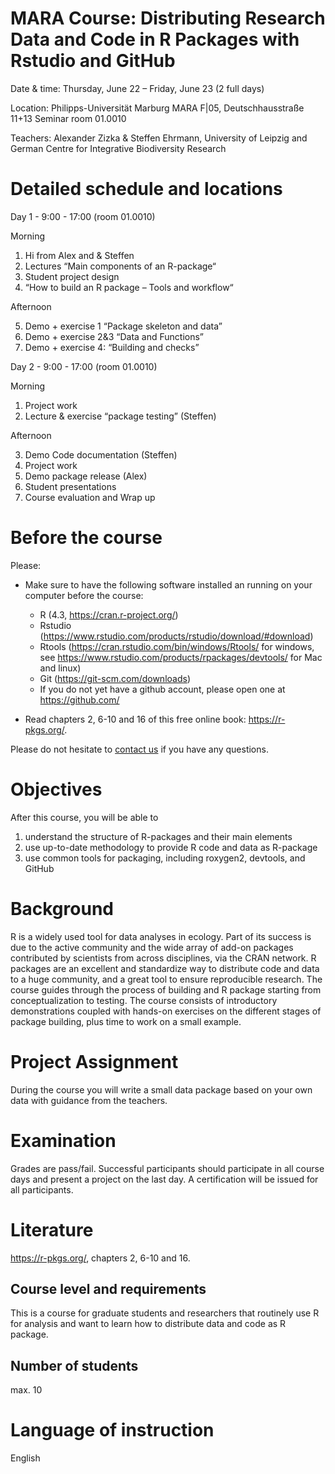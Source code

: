 # MARA Course: Distributing Research Data and Code in R Packages with Rstudio and GitHub

Date & time: Thursday, June 22 – Friday, June 23 (2 full days)

Location: 
Philipps-Universität Marburg MARA F|05, Deutschhausstraße 11+13 Seminar room 01.0010 
 

Teachers: Alexander Zizka & Steffen Ehrmann, University of Leipzig and German Centre for Integrative Biodiversity Research  


# Detailed schedule and locations
Day 1 - 9:00 - 17:00 (room 01.0010)

Morning

1. Hi from Alex and & Steffen
2. Lectures “Main components of an R-package“
3. Student project design
4. “How to build an R package – Tools and workflow“

Afternoon

5. Demo + exercise 1 “Package skeleton and data”
6. Demo + exercise 2&3 “Data and Functions”
7. Demo + exercise 4: “Building and checks”

Day 2 - 9:00 - 17:00 (room 01.0010)

Morning

1. Project work
2. Lecture & exercise “package testing” (Steffen)

Afternoon

3. Demo Code documentation (Steffen)
4. Project work
5. Demo package release (Alex)
6. Student presentations
7. Course evaluation and Wrap up


# Before the course
Please:

* Make sure to have the following software installed an running on your computer before the course:

  *	R (4.3, https://cran.r-project.org/) 
  *	Rstudio (https://www.rstudio.com/products/rstudio/download/#download)
  *	Rtools (https://cran.rstudio.com/bin/windows/Rtools/ for windows, see https://www.rstudio.com/products/rpackages/devtools/ for Mac and linux)
  *	Git (https://git-scm.com/downloads)
  *	If you do not yet have a github account, please open one at https://github.com/

* Read chapters 2, 6-10 and 16 of this free online book: https://r-pkgs.org/. 

Please do not hesitate to [contact us](mailto:alexander.zizka@biologie.uni-marburg.de) if you have any questions.


# Objectives
After this course, you will be able to

1. understand the structure of R-packages and their main elements	
2. use up-to-date methodology to provide R code and data as R-package
3. use common tools for packaging, including roxygen2, devtools, and GitHub


# Background
R is a widely used tool for data analyses in ecology. Part of its success is due to the active community and the wide array of add-on packages contributed by scientists from across disciplines, via the CRAN network. R packages are an excellent and standardize way to distribute code and data to a huge community, and a great tool to ensure reproducible research. The course guides through the process of building and R package starting from conceptualization to testing. The course consists of introductory demonstrations coupled with hands-on exercises on the different stages of package building, plus time to work on a small example.


# Project Assignment
During the course you will write a small data package based on your own data with guidance from the teachers.


# Examination
Grades are pass/fail. Successful participants should participate in all course days and present a project on the last day. A certification will be issued for all participants.


# Literature
https://r-pkgs.org/, chapters 2, 6-10 and 16.


## Course level and requirements
This is a course for graduate students and researchers that routinely use R for analysis and want to learn how to distribute data and code as R package.


## Number of students
max. 10


# Language of instruction
English